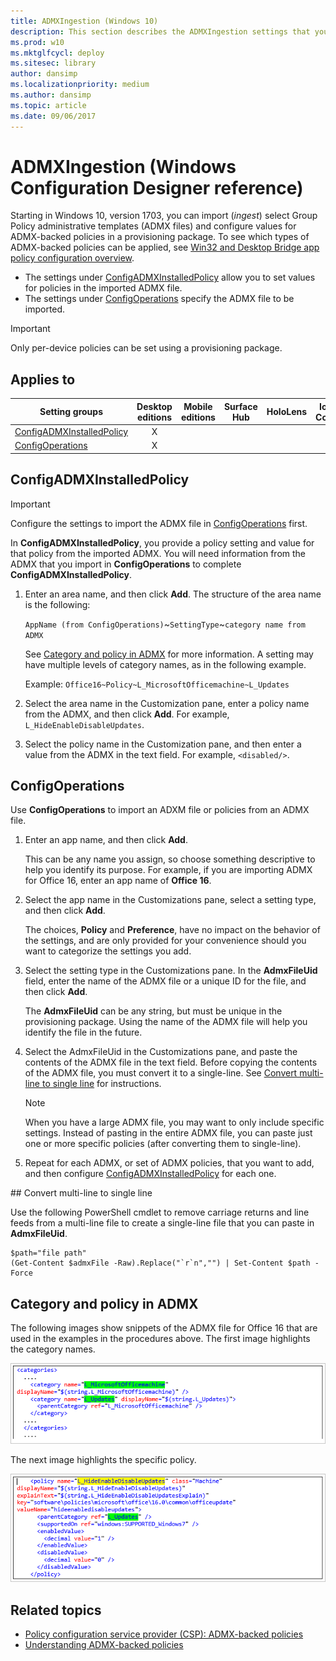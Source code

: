 ```yaml
---
title: ADMXIngestion (Windows 10)
description: This section describes the ADMXIngestion settings that you can configure in provisioning packages for Windows 10 using Windows Configuration Designer.
ms.prod: w10
ms.mktglfcycl: deploy
ms.sitesec: library
author: dansimp
ms.localizationpriority: medium
ms.author: dansimp
ms.topic: article
ms.date: 09/06/2017
---
```


# ADMXIngestion (Windows Configuration Designer reference)

Starting in Windows 10, version 1703, you can import (*ingest*) select Group Policy administrative templates (ADMX files) and configure values for ADMX-backed policies in a provisioning package. To see which types of ADMX-backed policies can be applied, see [Win32 and Desktop Bridge app policy configuration overview](https://docs.microsoft.com/windows/client-management/mdm/win32-and-centennial-app-policy-configuration). 

- The settings under [ConfigADMXInstalledPolicy](#configadmxinstalledpolicy) allow you to set values for policies in the imported ADMX file. 
- The settings under [ConfigOperations](#configoperations) specify the ADMX file to be imported.


>[!IMPORTANT]
>Only per-device policies can be set using a provisioning package.

## Applies to

| Setting groups | Desktop editions | Mobile editions | Surface Hub | HoloLens | IoT Core |
| --- | :---: | :---: | :---: | :---: | :---: |
| [ConfigADMXInstalledPolicy](#configadmxinstalledpolicy)  | X |  |  |  |  |
| [ConfigOperations](#configoperations)  | X |   |  |   |   |

## ConfigADMXInstalledPolicy

>[!IMPORTANT]
>Configure the settings to import the ADMX file in [ConfigOperations](#configoperations) first. 

In **ConfigADMXInstalledPolicy**, you provide a policy setting and value for that policy from the imported ADMX. You will need information from the ADMX that you import in **ConfigOperations** to complete **ConfigADMXInstalledPolicy**.

1. Enter an area name, and then click **Add**. The structure of the area name is the following:

    `AppName (from ConfigOperations)`~`SettingType`~`category name from ADMX`
    
    See [Category and policy in ADMX](#category-and-policy-in-admx) for more information. A setting may have multiple levels of category names, as in the following example. 
    
    Example: `Office16~Policy~L_MicrosoftOfficemachine~L_Updates`
    
2. Select the area name in the Customization pane, enter a policy name from the ADMX, and then click **Add**. For example, `L_HideEnableDisableUpdates`.
3. Select the policy name in the Customization pane, and then enter a value from the ADMX in the text field. For example, `<disabled/>`.

## ConfigOperations

Use **ConfigOperations** to import an ADXM file or policies from an ADMX file.

1. Enter an app name, and then click **Add**. 

    This can be any name you assign, so choose something descriptive to help you identify its purpose. For example, if you are importing ADMX for Office 16, enter an app name of **Office 16**.

2. Select the app name in the Customizations pane, select a setting type, and then click **Add**. 

    The choices, **Policy** and **Preference**, have no impact on the behavior of the settings, and are only provided for your convenience should you want to categorize the settings you add. 
    
3. Select the setting type in the Customizations pane. In the **AdmxFileUid** field, enter the name of the ADMX file or a unique ID for the file, and then click **Add**.

    The **AdmxFileUid** can be any string, but must be unique in the provisioning package. Using the name of the ADMX file will help you identify the file in the future. 

4. Select the AdmxFileUid in the Customizations pane, and paste the contents of the ADMX file in the text field. Before copying the contents of the ADMX file, you must convert it to a single-line. See [Convert multi-line to single line](#convert) for instructions.

    >[!NOTE]
    >When you have a large ADMX file, you may want to only include specific settings. Instead of pasting in the entire ADMX file, you can paste just one or more specific policies (after converting them to single-line).  
    
5. Repeat for each ADMX, or set of ADMX policies, that you want to add, and then configure [ConfigADMXInstalledPolicy](#configadmxinstalledpolicy) for each one.


<span id="convert" />
## Convert multi-line to single line

Use the following PowerShell cmdlet to remove carriage returns and line feeds from a multi-line file to create a single-line file that you can paste in **AdmxFileUid**.

```PS
$path="file path"
(Get-Content $admxFile -Raw).Replace("`r`n","") | Set-Content $path -Force
```

## Category and policy in ADMX

The following images show snippets of the ADMX file for Office 16 that are used in the examples in the procedures above. The first image highlights the category names.

![Snippet of ADMX shows category names highlighted](../images/admx-category.png)

The next image highlights the specific policy.

![Snipped of ADMX shows policy setting highlighted](../images/admx-policy.png)


## Related topics

- [Policy configuration service provider (CSP): ADMX-backed policies](https://msdn.microsoft.com/windows/hardware/commercialize/customize/mdm/policy-admx-backed)
- [Understanding ADMX-backed policies](https://msdn.microsoft.com/windows/hardware/commercialize/customize/mdm/understanding-admx-backed-policies)
